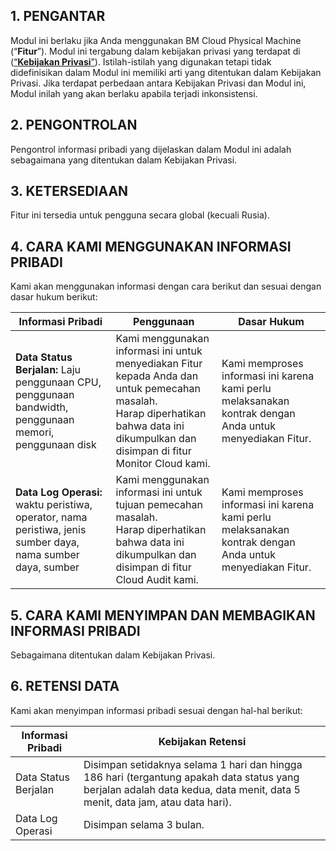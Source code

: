 ## 1\. PENGANTAR

Modul ini berlaku jika Anda menggunakan BM Cloud Physical Machine (“**Fitur**”). Modul ini tergabung dalam kebijakan privasi yang terdapat di ([“**Kebijakan Privasi**”](https://intl.cloud.tencent.com/document/product/301/17345)). Istilah-istilah yang digunakan tetapi tidak didefinisikan dalam Modul ini memiliki arti yang ditentukan dalam Kebijakan Privasi. Jika terdapat perbedaan antara Kebijakan Privasi dan Modul ini, Modul inilah yang akan berlaku apabila terjadi inkonsistensi.

## 2\. PENGONTROLAN

Pengontrol informasi pribadi yang dijelaskan dalam Modul ini adalah sebagaimana yang ditentukan dalam Kebijakan Privasi.

## 3\. KETERSEDIAAN

Fitur ini tersedia untuk pengguna secara global (kecuali Rusia).

## 4\. CARA KAMI MENGGUNAKAN INFORMASI PRIBADI

Kami akan menggunakan informasi dengan cara berikut dan sesuai dengan dasar hukum berikut:

| **Informasi Pribadi**                                     | **Penggunaan**                                                      | **Dasar Hukum**                                              |
| ------------------------------------------------------------ | ------------------------------------------------------------ | ------------------------------------------------------------ |
| **Data Status Berjalan:** Laju penggunaan CPU, penggunaan bandwidth, penggunaan memori, penggunaan disk | Kami menggunakan informasi ini untuk menyediakan Fitur kepada Anda dan untuk pemecahan masalah.<br/>Harap diperhatikan bahwa data ini dikumpulkan dan disimpan di fitur Monitor Cloud kami. | Kami memproses informasi ini karena kami perlu melaksanakan kontrak dengan Anda untuk menyediakan Fitur. |
| **Data Log Operasi:** waktu peristiwa, operator, nama peristiwa, jenis sumber daya, nama sumber daya, sumber | Kami menggunakan informasi ini untuk tujuan pemecahan masalah.<br/>Harap diperhatikan bahwa data ini dikumpulkan dan disimpan di fitur Cloud Audit kami. | Kami memproses informasi ini karena kami perlu melaksanakan kontrak dengan Anda untuk menyediakan Fitur. |


## 5\. CARA KAMI MENYIMPAN DAN MEMBAGIKAN INFORMASI PRIBADI

Sebagaimana ditentukan dalam Kebijakan Privasi. 

## 6\. RETENSI DATA

Kami akan menyimpan informasi pribadi sesuai dengan hal-hal berikut:

| **Informasi Pribadi** | **Kebijakan Retensi**                                         |
| ------------------------ | ------------------------------------------------------------ |
| Data Status Berjalan      | Disimpan setidaknya selama 1 hari dan hingga 186 hari (tergantung apakah data status yang berjalan adalah data kedua, data menit, data 5 menit, data jam, atau data hari). |
| Data Log Operasi       | Disimpan selama 3 bulan.                                         |
